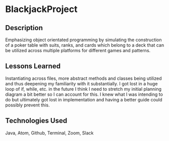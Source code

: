 # BlackjackProject
## Description
Emphasizing object orientated programming by simulating the construction of a poker table with suits, ranks, and cards which belong to a deck that can be utilized across multiple platforms for different games and patterns.

## Lessons Learned
Instantiating across files, more abstract methods and classes being utilized and thus deepening my familiarity with it substantially. I got lost in a huge loop of if, while, etc. in the future I think I need to stretch my initial planning diagram a bit better so I can account for this. I knew what I was intending to do but ultimately got lost in implementation and having a better guide could possibly prevent this.

## Technologies Used
Java, Atom, Github, Terminal, Zoom, Slack
